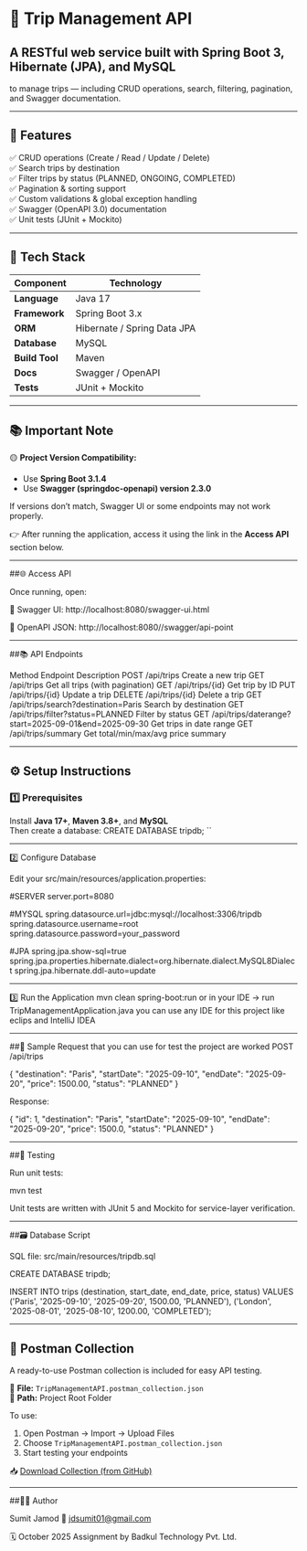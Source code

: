 # 🧳 Trip Management API

## A RESTful web service built with Spring Boot 3, Hibernate (JPA), and MySQL  
to manage trips — including CRUD operations, search, filtering, pagination, and Swagger documentation.

---

## 🚀 Features

✅ CRUD operations (Create / Read / Update / Delete)  
✅ Search trips by destination  
✅ Filter trips by status (PLANNED, ONGOING, COMPLETED)  
✅ Pagination & sorting support  
✅ Custom validations & global exception handling  
✅ Swagger (OpenAPI 3.0) documentation  
✅ Unit tests (JUnit + Mockito)

---

## 🧠 Tech Stack

| Component | Technology |
|------------|-------------|
| **Language** | Java 17 |
| **Framework** | Spring Boot 3.x |
| **ORM** | Hibernate / Spring Data JPA |
| **Database** | MySQL |
| **Build Tool** | Maven |
| **Docs** | Swagger / OpenAPI |
| **Tests** | JUnit + Mockito |

---


## 📚 Important Note

🟡 **Project Version Compatibility:**
- Use **Spring Boot 3.1.4**
- Use **Swagger (springdoc-openapi) version 2.3.0**

If versions don’t match, Swagger UI or some endpoints may not work properly.

👉 After running the application, access it using the link in the **Access API** section below.


---


##🌐 Access API

Once running, open:

🧭 Swagger UI: http://localhost:8080/swagger-ui.html

📄 OpenAPI JSON: http://localhost:8080//swagger/api-point


---


##📚 API Endpoints

Method	    Endpoint	                                            Description
POST	      /api/trips	                                          Create a new trip
GET	        /api/trips	                                          Get all trips (with pagination)
GET       	/api/trips/{id}                                     	Get trip by ID
PUT       	/api/trips/{id}     	                                Update a trip
DELETE	    /api/trips/{id}                                     	Delete a trip
GET	        /api/trips/search?destination=Paris	                  Search by destination
GET	        /api/trips/filter?status=PLANNED	                    Filter by status
GET	        /api/trips/daterange?start=2025-09-01&end=2025-09-30	Get trips in date range
GET	        /api/trips/summary	                                  Get total/min/max/avg price summary


---


## ⚙️ Setup Instructions

### 1️⃣ Prerequisites
Install **Java 17+**, **Maven 3.8+**, and **MySQL**  
Then create a database:
CREATE DATABASE tripdb;
``


---   


2️⃣ Configure Database

Edit your src/main/resources/application.properties:

#SERVER
server.port=8080

#MYSQL
spring.datasource.url=jdbc:mysql://localhost:3306/tripdb
spring.datasource.username=root
spring.datasource.password=your_password

#JPA
spring.jpa.show-sql=true
spring.jpa.properties.hibernate.dialect=org.hibernate.dialect.MySQL8Dialect
spring.jpa.hibernate.ddl-auto=update


---

 
3️⃣ Run the Application
mvn clean spring-boot:run
or in your IDE → run TripManagementApplication.java
you can use any IDE for this project like eclips and IntelliJ IDEA 


---


##🧾 Sample Request that you can use for test the project are worked 
POST /api/trips

{
  "destination": "Paris",
  "startDate": "2025-09-10",
  "endDate": "2025-09-20",
  "price": 1500.00,
  "status": "PLANNED"
}


Response:

{
  "id": 1,
  "destination": "Paris",
  "startDate": "2025-09-10",
  "endDate": "2025-09-20",
  "price": 1500.0,
  "status": "PLANNED"
}


---     


##🧪 Testing

Run unit tests:

mvn test


Unit tests are written with JUnit 5 and Mockito for service-layer verification.


---


##🗃️ Database Script

SQL file: src/main/resources/tripdb.sql

CREATE DATABASE tripdb;

INSERT INTO trips (destination, start_date, end_date, price, status)
VALUES
('Paris', '2025-09-10', '2025-09-20', 1500.00, 'PLANNED'),
('London', '2025-08-01', '2025-08-10', 1200.00, 'COMPLETED');


---


## 🧪 Postman Collection

A ready-to-use Postman collection is included for easy API testing.

📄 **File:** `TripManagementAPI.postman_collection.json`  
📍 **Path:** Project Root Folder  

To use:
1. Open Postman → Import → Upload Files  
2. Choose `TripManagementAPI.postman_collection.json`  
3. Start testing your endpoints

📥 [Download Collection (from GitHub)](https://github.com/Sumit4113/DS-SEP-2025-4113/raw/main/TripManagementAPI.postman_collection.json)


---


##👨‍💻 Author

Sumit Jamod
📧 jdsumit01@gmail.com

🗓️ October 2025
Assignment by Badkul Technology Pvt. Ltd.
